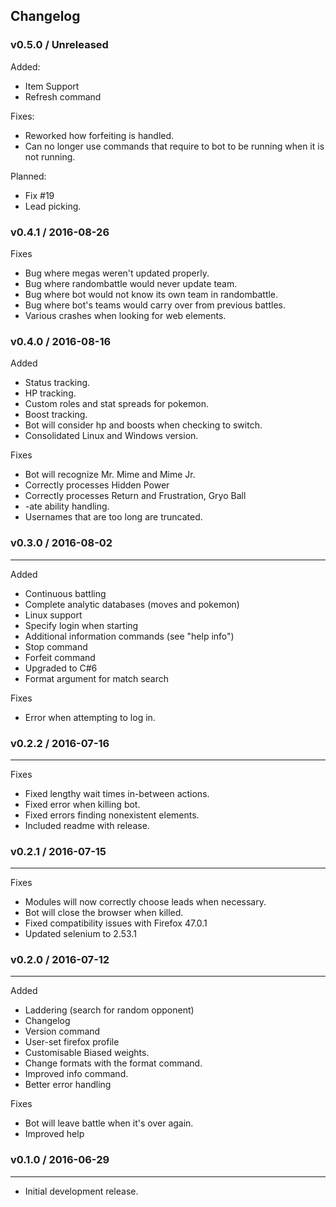 ## Changelog ##


### v0.5.0 / Unreleased ###
Added:

* Item Support
* Refresh command

Fixes:
* Reworked how forfeiting is handled.
* Can no longer use commands that require to bot to be running when it is not running.

Planned:
 * Fix #19
 * Lead picking.


### v0.4.1 / 2016-08-26 ###
Fixes

* Bug where megas weren't updated properly.
* Bug where randombattle would never update team.
* Bug where bot would not know its own team in randombattle.
* Bug where bot's teams would carry over from previous battles.
* Various crashes when looking for web elements.

### v0.4.0 / 2016-08-16 ###
Added

* Status tracking.
* HP tracking.
* Custom roles and stat spreads for pokemon.
* Boost tracking.
* Bot will consider hp and boosts when checking to switch.
* Consolidated Linux and Windows version.

Fixes

* Bot will recognize Mr. Mime and Mime Jr.
* Correctly processes Hidden Power 
* Correctly processes Return and Frustration, Gryo Ball
* -ate ability handling.
* Usernames that are too long are truncated.

### v0.3.0 / 2016-08-02 ###
----
Added

* Continuous battling
* Complete analytic databases (moves and pokemon)
* Linux support
* Specify login when starting
* Additional information commands (see "help info")
* Stop command
* Forfeit command
* Upgraded to C#6
* Format argument for match search

Fixes

* Error when attempting to log in.


### v0.2.2 / 2016-07-16 ###
----
Fixes

* Fixed lengthy wait times in-between actions.
* Fixed error when killing bot.
* Fixed errors finding nonexistent elements.
* Included readme with release.

### v0.2.1 / 2016-07-15 ###
----
Fixes

* Modules will now correctly choose leads when necessary.
* Bot will close the browser when killed.
* Fixed compatibility issues with Firefox 47.0.1
* Updated selenium to 2.53.1

### v0.2.0 / 2016-07-12 ###
----


Added

* Laddering (search for random opponent)
* Changelog
* Version command
* User-set firefox profile
* Customisable Biased weights.
* Change formats with the format command.
* Improved info command.
* Better error handling


Fixes

* Bot will leave battle when it's over again.
* Improved help



### v0.1.0 / 2016-06-29 ###
----

* Initial development release.



